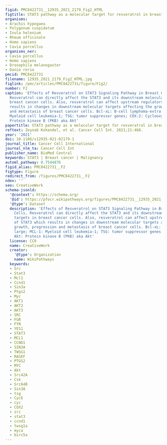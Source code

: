 ```yaml
---
figid: PMC8422731__12935_2021_2179_Fig2_HTML
figtitle: STAT3 pathway as a molecular target for resveratrol in breast cancer treatment
organisms:
- Arachis hypogaea
- Polygonum cuspidatum
- Inula helenium
- Rheum officinale
- Homo sapiens
- Cavia porcellus
organisms_ner:
- Cavia porcellus
- Homo sapiens
- Drosophila melanogaster
- Danio rerio
pmcid: PMC8422731
filename: 12935_2021_2179_Fig2_HTML.jpg
figlink: /pmc/articles/PMC8422731/figure/Fig2/
number: F2
caption: 'Effects of Resveratrol on STAT3 Signaling Pathway in Breast Cancer Cells.
  Resveratrol can directly affect the STAT3 and its downstream molecular targets in
  breast cancer cells. Also, resveratrol can affect upstream regulators of STAT3 which
  results in changes in downstream molecular targets affecting the growth, progression
  and metastasis of breast cancer cells. Bcl-xL: B-cell lymphoma-extra large; MCL-1:
  Myeloid cell leukemia-1; TSG: tumor suppressor genes; COX-2: Cyclooxygenase-2; Akt:
  Protein kinase B (PKB) aka Akt'
papertitle: STAT3 pathway as a molecular target for resveratrol in breast cancer treatment.
reftext: Zeynab Kohandel, et al. Cancer Cell Int. 2021;21:468.
year: '2021'
doi: 10.1186/s12935-021-02179-1
journal_title: Cancer Cell International
journal_nlm_ta: Cancer Cell Int
publisher_name: BioMed Central
keywords: STAT3 | Breast cancer | Malignancy
automl_pathway: 0.7544876
figid_alias: PMC8422731__F2
figtype: Figure
redirect_from: /figures/PMC8422731__F2
ndex: ''
seo: CreativeWork
schema-jsonld:
  '@context': https://schema.org/
  '@id': https://pfocr.wikipathways.org/figures/PMC8422731__12935_2021_2179_Fig2_HTML.html
  '@type': Dataset
  description: 'Effects of Resveratrol on STAT3 Signaling Pathway in Breast Cancer
    Cells. Resveratrol can directly affect the STAT3 and its downstream molecular
    targets in breast cancer cells. Also, resveratrol can affect upstream regulators
    of STAT3 which results in changes in downstream molecular targets affecting the
    growth, progression and metastasis of breast cancer cells. Bcl-xL: B-cell lymphoma-extra
    large; MCL-1: Myeloid cell leukemia-1; TSG: tumor suppressor genes; COX-2: Cyclooxygenase-2;
    Akt: Protein kinase B (PKB) aka Akt'
  license: CC0
  name: CreativeWork
  creator:
    '@type': Organization
    name: WikiPathways
  keywords:
  - Src
  - Stat3
  - Mcl1
  - Ccnd1
  - Sin3a
  - Ptgs2
  - Myc
  - AKT1
  - AKT2
  - AKT3
  - SRC
  - FGR
  - FYN
  - YES1
  - STAT3
  - MCL1
  - CCND1
  - SIN3A
  - TWSG1
  - RASEF
  - PTGS2
  - MYC
  - Akt
  - Src42A
  - Csk
  - Src64B
  - Sin3A
  - tsg
  - CycE
  - cyc
  - COX2
  - src
  - stat3
  - ccnd1
  - twsg1a
  - myca
  - birc5a
---
```

